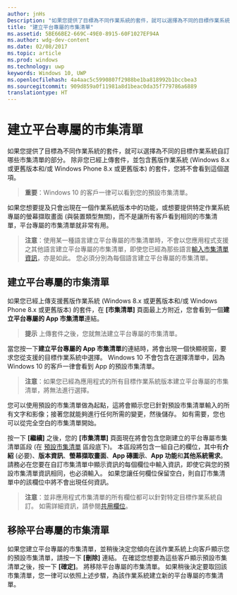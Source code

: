 ```yaml
---
author: jnHs
Description: "如果您提供了目標為不同作業系統的套件，就可以選擇為不同的目標作業系統自訂哪些市集清單的部分。"
title: "建立平台專屬的市集清單"
ms.assetid: 5BE66BE2-669C-49E0-8915-60F1027EF94A
ms.author: wdg-dev-content
ms.date: 02/08/2017
ms.topic: article
ms.prod: windows
ms.technology: uwp
keywords: Windows 10, UWP
ms.openlocfilehash: 4a4aac5c5990807f2988be1ba818992b1bccbea3
ms.sourcegitcommit: 909d859a0f11981a8d1beac0da35f779786a6889
translationtype: HT
---
```

# <a name="create-platform-specific-store-listings"></a>建立平台專屬的市集清單


如果您提供了目標為不同作業系統的套件，就可以選擇為不同的目標作業系統自訂哪些市集清單的部分。 除非您已經上傳套件，並包含舊版作業系統 (Windows 8.x 或更舊版本和/或 Windows Phone 8.x 或更舊版本) 的套件，您將不會看到這個選項。

> **重要**：Windows 10 的客戶一律可以看到您的預設市集清單。

如果您想要提及只會出現在一個作業系統版本中的功能，或想要提供特定作業系統專屬的螢幕擷取畫面 (與裝置類型無關)，而不是讓所有客戶看到相同的市集清單，平台專屬的市集清單就非常有用。

> **注意**：使用某一種語言建立平台專屬的市集清單時，不會以您應用程式支援之其他語言建立平台專屬的市集清單，即使您已經為那些語言[輸入市集清單資訊](create-app-store-listings.md)，亦是如此。 您必須分別為每個語言建立平台專屬的市集清單。

## <a name="creating-a-platform-specific-store-listing"></a>建立平台專屬的市集清單

如果您已經上傳支援舊版作業系統 (Windows 8.x 或更舊版本和/或 Windows Phone 8.x 或更舊版本) 的套件，在 **\[市集清單\]** 頁面最上方附近，您會看到一個**建立平台專屬的 App 市集清單**連結。

> **提示** 上傳套件之後，您就無法建立平台專屬的市集清單。

當您按一下**建立平台專屬的 App 市集清單**的連結時，將會出現一個快顯視窗，要求您從支援的目標作業系統中選擇。 Windows 10 不會包含在選擇清單中，因為 Windows 10 的客戶一律會看到 App 的預設市集清單。

> **注意**：如果您已經為應用程式的所有目標作業系統版本建立平台專屬的市集清單，將無法進行選擇。

您可以使用預設的市集清單做為起點，這將會顯示您已針對預設市集清單輸入的所有文字和影像；接著您就能夠進行任何所需的變更，然後儲存。 如有需要，您也可以從完全空白的市集清單開始。

按一下 **\[繼續\]** 之後，您的 **\[市集清單\]** 頁面現在將會包含您剛建立的平台專屬市集清單區段 (在 [預設市集清單](create-app-store-listings.md#default-store-listing-fields) 區段底下)。 本區段將包含一組自己的欄位，其中有**介紹** (必要)、**版本資訊**、**螢幕擷取畫面**、**App 磚圖示**、**App 功能**和**其他系統需求**。 請務必在您要在自訂市集清單中顯示資訊的每個欄位中輸入資訊，即使它與您的預設市集清單資訊相同，也必須輸入。 如果您讓任何欄位保留空白，則自訂市集清單中的該欄位中將不會出現任何資訊。

> **注意**：並非應用程式市集清單的所有欄位都可以針對特定目標作業系統自訂。 如需詳細資訊，請參閱[共用欄位](create-app-store-listings.md#shared-fields)。

## <a name="removing-a-platform-specific-store-listing"></a>移除平台專屬的市集清單

如果您建立平台專屬的市集清單，並稍後決定您傾向在該作業系統上向客戶顯示您的預設市集清單，請按一下 **\[刪除\]** 連結。 在確認您想要為這些客戶顯示預設市集清單之後，按一下 **\[確定\]**。 將移除平台專屬的市集清單。 如果稍後決定要取回該市集清單，您一律可以依照上述步驟，為該作業系統建立新的平台專屬的市集清單。

 

 




